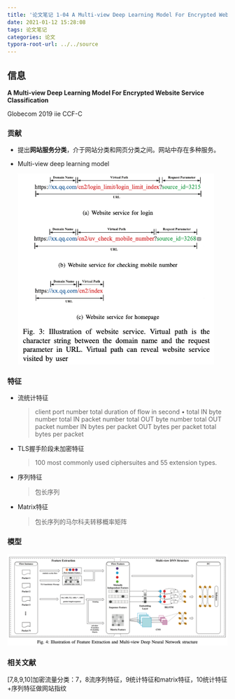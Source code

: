 ```yaml
---
title: '论文笔记 1-04 A Multi-view Deep Learning Model For Encrypted Website Service Classification'
date: 2021-01-12 15:28:08
tags: 论文笔记
categories: 论文
typora-root-url: ../../source
---
```


## 信息

**A Multi-view Deep Learning Model For Encrypted Website Service Classification**

Globecom 2019 iie CCF-C

### 贡献

- 提出**网站服务分类**，介于网站分类和网页分类之间。网站中存在多种服务。

- Multi-view deep learning model

  <img src="/images/论文笔记 1-04/image-20210112160234538.png" alt="image-20210112160234538" style="zoom:67%;" />

  

### 特征

- 流统计特征

  > client port number
  > total duration of flow in second • total IN byte number
  > total IN packet number
  > total OUT byte number
  > total OUT packet number
  > IN bytes per packet
  > OUT bytes per packet
  > total bytes per packet

- TLS握手阶段未加密特征

  > 100 most commonly used ciphersuites and 55 extension types. 

- 序列特征

  > 包长序列

- Matrix特征

  > 包长序列的马尔科夫转移概率矩阵

### 模型

<img src="/images/论文笔记 1-04/image-20210112160024183.png" alt="image-20210112160024183" style="zoom: 67%;" />

### 相关文献

[7,8,9,10]加密流量分类：7，8流序列特征，9统计特征和matrix特征，10统计特征+序列特征做网站指纹

